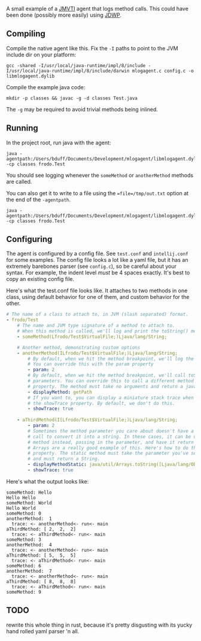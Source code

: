 A small example of a [JMVTI](https://docs.oracle.com/javase/8/docs/platform/jvmti/jvmti.html) agent that logs method calls. This could have been done (possibly more easily) using [JDWP](https://docs.oracle.com/javase/7/docs/technotes/guides/jpda/jdwp-spec.html).

## Compiling

Compile the native agent like this. Fix the `-I` paths to point to the JVM include dir on your platform:

```
gcc -shared -I/usr/local/java-runtime/impl/8/include -I/usr/local/java-runtime/impl/8/include/darwin mlogagent.c config.c -o libmlogagent.dylib
```

Compile the example java code:
```
mkdir -p classes && javac -g -d classes Test.java
```
The `-g` may be required to avoid trivial methods being inlined.

## Running

In the project root, run java with the agent:

```
java -agentpath:/Users/bduff/Documents/Development/mlogagent/libmlogagent.dylib=config=test.conf -cp classes frodo.Test
```

You should see logging whenever the `someMethod` or `anotherMethod` methods are called.

You can also get it to write to a file using the `=file=/tmp/out.txt` option at the end of the `-agentpath`.

```
java -agentpath:/Users/bduff/Documents/Development/mlogagent/libmlogagent.dylib=config=test.conf,file=/tmp/out.txt -cp classes frodo.Test
```

## Configuring

The agent is configured by a config file. See `test.conf` and `intellij.conf` for some examples. The config file looks a lot like a yaml file, but it has an extremely barebones parser (see `config.c`), so be careful about your syntax. For example, the indent level *must* be 4 spaces exactly. It's best to copy an existing config file.

Here's what the test.conf file looks like. It attaches to two methods in one class, using default behavior for one of them, and custom behavior for the other.

```yaml
# The name of a class to attach to, in JVM (slash separated) format.
- frodo/Test
    # The name and JVM type signature of a method to attach to.
    # When this method is called, we'll log and print the toString() method of its first parameter.
    - someMethod(Lfrodo/Test$VirtualFile;)Ljava/lang/String;

    # Another method, demonstrating custom options
    - anotherMethod(ILfrodo/Test$VirtualFile;)Ljava/lang/String;
        # By default, when we hit the method breakpoint, we'll log the first method parameter (index 1)
        # You can override this with the param property
        - param: 2
        # By default, when we hit the method breakpoint, we'll call toString() on one of the method
        # parameters. You can override this to call a different method with the displayMethod
        # property. The method must take no arguments and return a java.lang.String.
        - displayMethod: getPath
        # If you want to, you can display a miniature stack trace when the breakpoint is hit using
        # the showTrace property. By default, we don't do this.
        - showTrace: true
    
    - aThirdMethod(I[Lfrodo/Test$VirtualFile;)Ljava/lang/String;
        - param: 2
        # Sometimes the method parameter you care about doesn't have a convenient method you can
        # call to convert it into a string. In these cases, it can be useful to call a static
        # method instead, passing in the parameter, and have it return a String to display instead.
        # Arrays are a really good example of this. Here's how to do this using the `displayMethodStatic`
        # property. The static method must take the parameter you've selected as its only argument,
        # and must return a String.
        - displayMethodStatic: java/util/Arrays.toString([Ljava/lang/Object;)Ljava/lang/String;
        - showTrace: true
```

Here's what the output looks like:

```
someMethod: Hello
Hello Hello
someMethod: World
Hello World
someMethod: 0
anotherMethod:  1
  trace: <- anotherMethod<- run<- main
aThirdMethod: [ 2,  2,  2]
  trace: <- aThirdMethod<- run<- main
someMethod: 3
anotherMethod:  4
  trace: <- anotherMethod<- run<- main
aThirdMethod: [ 5,  5,  5]
  trace: <- aThirdMethod<- run<- main
someMethod: 6
anotherMethod:  7
  trace: <- anotherMethod<- run<- main
aThirdMethod: [ 8,  8,  8]
  trace: <- aThirdMethod<- run<- main
someMethod: 9
```

## TODO

rewrite this whole thing in rust, because it's pretty disgusting with its yucky hand rolled yaml parser 'n all.